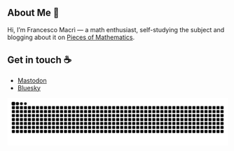 ## About Me :bust_in_silhouette:

Hi, I’m Francesco Macrì — a math enthusiast, self-studying the subject and blogging about it on [Pieces of Mathematics](https://www.piecesofmathematics.com).

## Get in touch :coffee:

- [Mastodon](https://mathstodon.xyz/@pieces_of_mathematics)
- [Bluesky](https://bsky.app/profile/pcsofmath.bsky.social)

![Snake Animation](https://github.com/francescomacri/francescomacri/blob/manual-run-output/docker/github-contribution-grid-snake-dark.svg)

<!--
<div align=center>
      <img width=390 src="https://github-readme-stats.vercel.app/api?username=francescomacri&theme=transparent&count_private=true&show_icons=true&rank_icon=github&locale=en" alt="Francesco Macrì's GitHub Stats" />
      <img width=390 src="https://github-readme-streak-stats.herokuapp.com/?user=francescomacri&theme=transparent&count_private=true&border_radius=10&locale=en" alt="Francesco Macrì's" />
      <img width=325 src="https://github-readme-stats.vercel.app/api/top-langs?username=francescomacri&theme=transparent&layout=donut&hide=css&langs_count=8&border_radius=10&show_icons=true&locale=en" alt="Francesco       Macrì's Most Used Languages" />
</div>
-->

